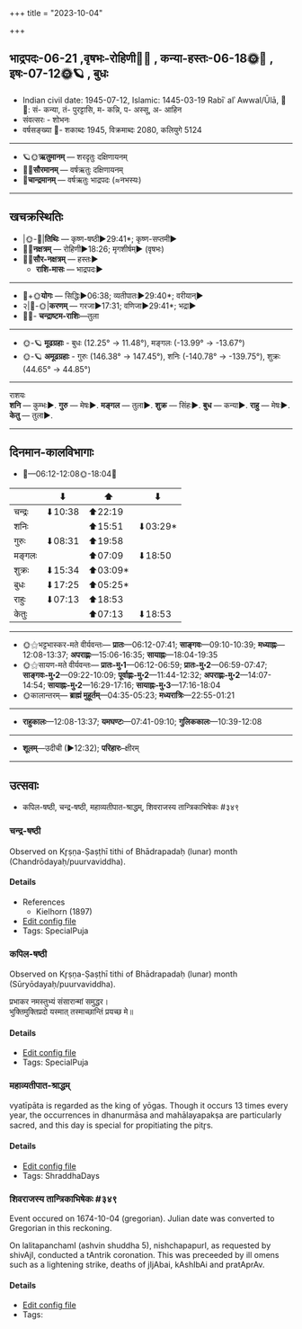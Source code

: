 +++
title = "2023-10-04"

+++
## भाद्रपदः-06-21  ,वृषभः-रोहिणी🌛🌌  ,  कन्या-हस्तः-06-18🌞🌌  ,  इषः-07-12🌞🪐  , बुधः
- Indian civil date: 1945-07-12, Islamic: 1445-03-19 Rabīʿ alʾ Awwal/Ūlā, 🌌🌞: सं- कन्या, तं- पुरट्टासि, म- कन्नि, प- अस्सू, अ- आहिन
- संवत्सरः - शोभनः
- वर्षसङ्ख्या 🌛- शकाब्दः 1945, विक्रमाब्दः 2080, कलियुगे 5124
___________________
- 🪐🌞**ऋतुमानम्** — शरदृतुः दक्षिणायनम्
- 🌌🌞**सौरमानम्** — वर्षऋतुः दक्षिणायनम्
- 🌛**चान्द्रमानम्** — वर्षऋतुः भाद्रपदः (≈नभस्यः)
___________________


## खचक्रस्थितिः
- |🌞-🌛|**तिथिः** — कृष्ण-षष्ठी►29:41*; कृष्ण-सप्तमी►  
- 🌌🌛**नक्षत्रम्** — रोहिणी►18:26; मृगशीर्षम्► (वृषभः)  
- 🌌🌞**सौर-नक्षत्रम्** — हस्तः►  
  - **राशि-मासः** — भाद्रपदः► 
___________________
- 🌛+🌞**योगः** — सिद्धिः►06:38; व्यतीपातः►29:40*; वरीयान्►  
- २|🌛-🌞|**करणम्** — गरजा►17:31; वणिजा►29:41*; भद्रा►  
- 🌌🌛- **चन्द्राष्टम-राशिः**—तुला  
___________________
- 🌞-🪐 **मूढग्रहाः** - बुधः (12.25° → 11.48°), मङ्गलः (-13.99° → -13.67°)
- 🌞-🪐 **अमूढग्रहाः** - गुरुः (146.38° → 147.45°), शनिः (-140.78° → -139.75°), शुक्रः (44.65° → 44.85°)
___________________
राशयः  
**शनि** — कुम्भः►. **गुरु** — मेषः►. **मङ्गल** — तुला►. **शुक्र** — सिंहः►. **बुध** — कन्या►. **राहु** — मेषः►. **केतु** — तुला►. 
___________________


## दिनमान-कालविभागाः
- 🌅—06:12-12:08🌞-18:04🌇  

|      |⬇     |⬆     |⬇     |
|------|-----|-----|------|
|चन्द्रः|⬇10:38 |⬆22:19 |     |
|शनिः   |     |⬆15:51 |⬇03:29*|
|गुरुः  |⬇08:31 |⬆19:58 |     |
|मङ्गलः |     |⬆07:09 |⬇18:50 |
|शुक्रः |⬇15:34 |⬆03:09*|     |
|बुधः   |⬇17:25 |⬆05:25*|     |
|राहुः  |⬇07:13 |⬆18:53 |     |
|केतुः  |     |⬆07:13 |⬇18:53 |
___________________
- 🌞⚝भट्टभास्कर-मते वीर्यवन्तः— **प्रातः**—06:12-07:41; **साङ्गवः**—09:10-10:39; **मध्याह्नः**—12:08-13:37; **अपराह्णः**—15:06-16:35; **सायाह्नः**—18:04-19:35  
- 🌞⚝सायण-मते वीर्यवन्तः— **प्रातः-मु॰1**—06:12-06:59; **प्रातः-मु॰2**—06:59-07:47; **साङ्गवः-मु॰2**—09:22-10:09; **पूर्वाह्णः-मु॰2**—11:44-12:32; **अपराह्णः-मु॰2**—14:07-14:54; **सायाह्नः-मु॰2**—16:29-17:16; **सायाह्नः-मु॰3**—17:16-18:04  
- 🌞कालान्तरम्— **ब्राह्मं मुहूर्तम्**—04:35-05:23; **मध्यरात्रिः**—22:55-01:21  
___________________
- **राहुकालः**—12:08-13:37; **यमघण्टः**—07:41-09:10; **गुलिककालः**—10:39-12:08  
___________________
- **शूलम्**—उदीची (►12:32); **परिहारः**–क्षीरम्  
___________________

## उत्सवाः
- कपिल-षष्ठी, चन्द्र-षष्ठी, महाव्यतीपात-श्राद्धम्, शिवराजस्य तान्त्रिकाभिषेकः #३४९
### चन्द्र-षष्ठी

Observed on Kr̥ṣṇa-Ṣaṣṭhī tithi of Bhādrapadaḥ (lunar) month (Chandrōdayaḥ/puurvaviddha). 



#### Details
- References
  - Kielhorn (1897)
- [Edit config file](https://github.com/jyotisham/adyatithi/blob/master/devatA/graha/lunar_month/tithi/06/21/candra-SaSThI.toml)
- Tags: SpecialPuja


### कपिल-षष्ठी

Observed on Kr̥ṣṇa-Ṣaṣṭhī tithi of Bhādrapadaḥ (lunar) month (Sūryōdayaḥ/puurvaviddha). 

प्रभाकर नमस्तुभ्यं संसारान्मां समुद्धर।  
भुक्तिमुक्तिप्रदो यस्मात् तस्माच्छान्तिं प्रयच्छ मे॥



#### Details
- [Edit config file](https://github.com/jyotisham/adyatithi/blob/master/general/lunar_month/tithi/06/21/kapila-SaSThI.toml)
- Tags: SpecialPuja


### महाव्यतीपात-श्राद्धम्



vyatīpāta is regarded as the king of yōgas. Though it occurs 13 times every year, the occurrences in dhanurmāsa and mahālayapakṣa are particularly sacred, and this day is special for propitiating the pitr̥s.

#### Details
- [Edit config file](https://github.com/jyotisham/adyatithi/blob/master/devatA/pitR/description_only/mahAvyatIpAta-zrAddham.toml)
- Tags: ShraddhaDays


### शिवराजस्य तान्त्रिकाभिषेकः #३४९

Event occured on 1674-10-04 (gregorian). Julian date was converted to Gregorian in this reckoning. 

On lalitapanchamI (ashvin shuddha 5), nishchapapurI, as requested by shivAjI, conducted a tAntrik coronation. This was preceeded by ill omens such as a lightening strike, deaths of jIjAbai, kAshIbAi and pratAprAv.

#### Details
- [Edit config file](https://github.com/jyotisham/adyatithi/blob/master/mahApuruSha/xatra-later/julian/day/09/24/shivarAjasya_tAntrikAbhiShekaH.toml)
- Tags: 



